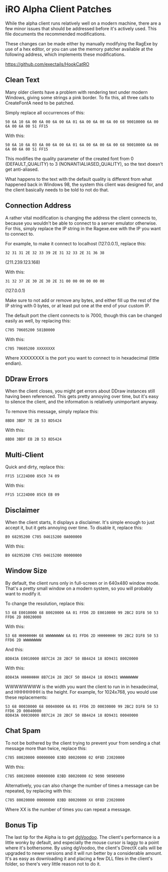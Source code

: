 iRO Alpha Client Patches
=============================================================================

While the alpha client runs relatively well on a modern machine, there
are a few minor issues that should be addressed before it's actively
used. This file documents the recommended modifications.

These changes can be made either by manually modifying the RagExe by
use of a hex editor, or you can use the memory patcher available at
the following address, which implements these modifications.

https://github.com/exectails/HookCatRO

Clean Text
-----------------------------------------------------------------------------

Many older clients have a problem with rendering text under modern
Windows, giving some strings a pink border. To fix this, all three
calls to CreateFontA need to be patched.

Simply replace all occurrences of this:
```text
50 6A 10 6A 00 6A 00 6A 00 6A 01 6A 00 6A 00 6A 00 68 90010000 6A 00 6A 00 6A 00 51 FF15
```

With this:
```text
50 6A 10 6A 03 6A 00 6A 00 6A 01 6A 00 6A 00 6A 00 68 90010000 6A 00 6A 00 6A 00 51 FF15
```

This modifies the quality parameter of the created font from 0 (DEFAULT_QUALITY)
to 3 (NONANTIALIASED_QUALITY), so the text doesn't get anti-aliased.

What happens to the text with the default quality is different from what
happened back in Windows 98, the system this client was designed for, and
the client basically needs to be told to not do that.

Connection Address
-----------------------------------------------------------------------------

A rather vital modification is changing the address the client connects
to, because you wouldn't be able to connect to a server emulator otherwise.
For this, simply replace the IP string in the Ragexe.exe with the IP you
want to connect to.

For example, to make it connect to localhost (127.0.0.1), replace this:
```text
32 31 31 2E 32 33 39 2E 31 32 33 2E 31 36 38
```
(211.239.123.168)

With this:
```text
31 32 37 2E 30 2E 30 2E 31 00 00 00 00 00 00
```
(127.0.0.1)

Make sure to not add or remove any bytes, and either fill up the rest
of the IP string with 0 bytes, or at least put one at the end of your
custom IP.

The default port the client connects to is 7000, though this can be changed
easily as well, by replacing this:
```text
C705 70605200 581B0000
```

With this:
```text
C705 70605200 XXXXXXXX
```

Where XXXXXXXX is the port you want to connect to in hexadecimal (little
endian).

DDraw Errors
-----------------------------------------------------------------------------

When the client closes, you might get errors about DDraw instances still
having been referenced. This gets pretty annoying over time, but it's
easy to silence the client, and the information is relatively unimportant
anyway.

To remove this message, simply replace this:
```text
8BD8 3BDF 7E 2B 53 8D5424
```

With this:
```text
8BD8 3BDF EB 2B 53 8D5424
```

Multi-Client
-----------------------------------------------------------------------------

Quick and dirty, replace this:
```text
FF15 1C224D00 85C0 74 09
```

With this:
```text
FF15 1C224D00 85C0 EB 09
```

Disclaimer
-----------------------------------------------------------------------------

When the client starts, it displays a disclaimer. It's simple enough
to just accept it, but it gets annoying over time. To disable it,
replace this:
```text
B9 68295200 C705 04615200 0A000000
```

With this:
```text
B9 68295200 C705 04615200 00000000
```

Window Size
-----------------------------------------------------------------------------

By default, the client runs only in full-screen or in 640x480 window mode.
That's a pretty small window on a modern system, so you will probably want
to modify it.

To change the resolution, replace this:
```text
53 68 E0010000 68 80020000 6A 01 FFD6 2D E0010000 99 2BC2 D1F8 50 53 FFD6 2D 80020000
```

With this:
```text
53 68 HHHHHHHH 68 WWWWWWWW 6A 01 FFD6 2D HHHHHHHH 99 2BC2 D1F8 50 53 FFD6 2D WWWWWWWW
```

And this:
```text
8D843A E0010000 8B7C24 28 2BCF 50 8B4424 18 8D9431 80020000
```

With this:
```text
8D843A HHHHHHHH 8B7C24 28 2BCF 50 8B4424 18 8D9431 WWWWWWWW
```

WWWWWWWW is the width you want the client to run in in hexadecimal, and
HHHHHHHH is the height. For example, for 1024x768, you would use these
replacements:
```text
53 68 00030000 68 00040000 6A 01 FFD6 2D 00030000 99 2BC2 D1F8 50 53 FFD6 2D 00040000
8D843A 00030000 8B7C24 28 2BCF 50 8B4424 18 8D9431 00040000
```

Chat Spam
-----------------------------------------------------------------------------

To not be bothered by the client trying to prevent your from sending
a chat message more than twice, replace this:
```text
C785 80020000 00000000 83BD 80020000 02 0F8D 23020000
```

With this:
```text
C785 80020000 00000000 83BD 80020000 02 9090 90909090
```

Alternatively, you can also change the number of times a message can
be repeated, by replacing with this:
```text
C785 80020000 00000000 83BD 80020000 XX 0F8D 23020000
```

Where XX is the number of times you can repeat a message.

Bonus Tip
-----------------------------------------------------------------------------

The last tip for the Alpha is to get [dgVoodoo][1]. The client's
performance is a little wonky by default, and especially the mouse
cursor is laggy to a point where it's bothersome. By using dgVoodoo,
the client's DirectX calls will be upgraded to newer versions and it
will run better by a considerable amount. It's as easy as downloading
it and placing a few DLL files in the client's folder, so there's very
little reason not to do it.


[1]: http://dege.freeweb.hu/dgVoodoo2/

